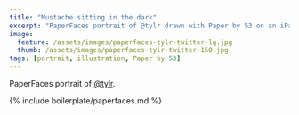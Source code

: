 ```yaml
---
title: "Mustache sitting in the dark"
excerpt: "PaperFaces portrait of @tylr drawn with Paper by 53 on an iPad."
image: 
  feature: /assets/images/paperfaces-tylr-twitter-lg.jpg
  thumb: /assets/images/paperfaces-tylr-twitter-150.jpg
tags: [portrait, illustration, Paper by 53]
---
```


PaperFaces portrait of [@tylr](http://twitter.com/tylr).

{% include boilerplate/paperfaces.md %}